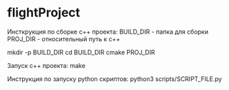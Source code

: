 # flightProject

Инсткрукция по сборке c++ проекта:
BUILD_DIR - папка для сборки
PROJ_DIR - относительный путь к c++

mkdir -p BUILD_DIR
cd BUILD_DIR
cmake PROJ_DIR

Запуск c++ проекта:
make

Инструкция по запуску python скриптов:
python3 scripts/SCRIPT_FILE.py 
